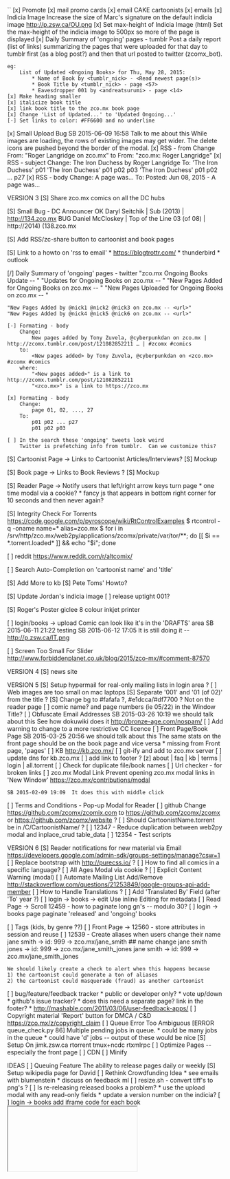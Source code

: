 ``
[x] Promote
    [x] mail promo cards
        [x] email CAKE cartoonists
    [x] emails
[x] Indicia Image
    Increase the size of Marc's signature on the default indicia image
    http://p.zsw.ca/OU.png
    [x] Set max-height of Indicia Image (html)
        Set the max-height of the indicia image to 500px so more of the
        page is displayed
[x] Daily Summary of 'ongoing' pages - tumblr
    Post a daily report (list of links) summarizing the pages that were
    uploaded for that day to tumblr first (as a blog post?) and then
    that url posted to twitter (zcomx_bot).

    eg:
        List of Updated <Ongoing Books> for Thu, May 28, 2015:
            * Name of Book by <tumblr_nick> - <Read newest page(s)>
            * Book Title by <tumblr_nick> - page <57>
            * Eavesdropper 001 by <andreatsurumi> - page <14>
    [x] Make heading smaller
    [x] italicize book title
    [x] link book title to the zco.mx book page
    [x] Change 'List of Updated...' to 'Updated Ongoing...'
    [-] Set links to color: #FF6600 and no underline
[x] Small Upload Bug
    SB 2015-06-09 16:58  Talk to me about this
    While images are loading, the rows of existing images may get wider.
    The delete icons are pushed beyond the border of the modal.
[x] RSS - from
    Change From: "Roger Langridge on zco.mx" to From: "zco.mx: Roger Langridge"
[x] RSS - subject
    Change:
        The Iron Duchess by Roger Langridge
    To:
        'The Iron Duchess' p01
        'The Iron Duchess' p01 p02 p03
        'The Iron Duchess' p01 p02 ... p27
[x] RSS - body
    Change:
        A page was...
    To:
        Posted: Jun 08, 2015 - A page was...


VERSION 3
[S] Share zco.mx comics on all the DC hubs

[S] Small Bug - DC Announcer
    OK  Daryl Seitchik | Sub (2013) | http://134.zco.mx
    BUG Daniel McCloskey | Top of the Line 03 (of 08) | http://2014) (138.zco.mx

[S] Add RSS/zc-share button to cartoonist and book pages

[S] Link to a howto on 'rss to email'
    * https://blogtrottr.com/
    * thunderbird
    * outlook

[/] Daily Summary of 'ongoing' pages - twitter
    "zco.mx Ongoing Books Update -- <url>"
    "Updates for Ongoing Books on zco.mx -- <url>"
    "New Pages Added for Ongoing Books on zco.mx -- <url>"
    "New Pages Uploaded for Ongoing Books on zco.mx -- <url>"

    "New Pages Added by @nick1 @nick2 @nick3 on zco.mx -- <url>"
    "New Pages Added by @nick4 @nick5 @nick6 on zco.mx -- <url>"

    [-] Formating - body
        Change:
            New pages added by Tony Zuvela, @cyberpunkdan on zco.mx | http://zcomx.tumblr.com/post/121082852211 … | #zcomx #comics
        to:
            <New pages added> by Tony Zuvela, @cyberpunkdan on <zco.mx>  #zcomx #comics
        where:
            "<New pages added>" is a link to http://zcomx.tumblr.com/post/121082852211
            "<zco.mx>" is a link to https://zco.mx

    [x] Formating - body
        Change:
            page 01, 02, ..., 27
        To:
            p01 p02 ... p27
            p01 p02 p03

    [ ] In the search these 'ongoing' tweets look weird
        Twitter is prefetching info from tumblr.  Can we customize this?

[S] Cartoonist Page -> Links to Cartoonist Articles/Interviews?
    [S] Mockup

[S] Book page -> Links to Book Reviews ?
    [S] Mockup

[S] Reader Page -> Notify users that left/right arrow keys turn page
    * one time modal via a cookie?
    * fancy js that appears in bottom right corner for 10 seconds and
      then never again?

[S] Integrity Check For Torrents
    https://code.google.com/p/pyroscope/wiki/RtControlExamples
    $ rtcontrol -q -oname name=* alias=zco.mx
    $ for i in /srv/http/zco.mx/web2py/applications/zcomx/private/var/tor/**; do [[ $i == *.torrent.loaded* ]] && echo "$i"; done

[ ] reddit
    https://www.reddit.com/r/altcomix/

[ ] Search Auto-Completion on 'cartoonist name' and 'title'

[S] Add More to kb
    [S] Pete Toms' Howto?

[S] Update Jordan's indicia image
    [ ] release uptight 001?

[S] Roger's Poster
    giclee 8 colour inkjet printer

[ ] login/books -> upload
    Comic can look like it's in the 'DRAFTS' area
    SB 2015-06-11 21:22  testing
    SB 2015-06-12 17:05  It is still doing it -- http://p.zsw.ca/IT.png

[ ] Screen Too Small For Slider
    http://www.forbiddenplanet.co.uk/blog/2015/zco-mx/#comment-87570

VERSION 4
[S] news site


VERSION 5
[S] Setup hypermail for real-only mailing lists in login area ?
[ ] Web images are too small on mac laptops
[S] Separate '001' and '01 (of 02)' from the title ?
[S] Change bg to #fafafa ?, #e1dcca/#df7700 ?
    Not on the reader page
[ ] comic name? and page numbers (ie 05/22) in the Window Title?
[ ] Obfuscate Email Addresses
    SB 2015-03-26 10:19  we should talk about this
    See how dokuwiki does it
    http://bronze-age.com/nospam/
[ ] Add warning to change to a more restrictive CC licence
[ ] Front Page/Book Page
    SB 2015-03-25 20:56  we should talk about this
    The same stats on the front page should be on the book page and
    vice versa
    * missing from Front page, 'pages'
[ ] KB
    http://kb.zco.mx/
    [ ] git-ify and add to zco.mx server
    [ ] update dns for kb.zco.mx
    [ ] add link to footer ?
        [z]  about | faq | kb | terms | login | all.torrent
[ ] Check for duplicate file/book names
[ ] Url checker - for broken links
[ ] zco.mx Modal Link
    Prevent opening zco.mx modal links in 'New Window'
    https://zco.mx/contributions/modal

    SB 2015-02-09 19:09  It does this with middle click
[ ] Terms and Conditions - Pop-up Modal for Reader
[ ] github
    Change https://github.com/zcomx/zcomix.com to
    https://github.com/zcomx/zcomx or
    https://github.com/zcomx/website ?
[ ] Should CartoonistName.torrent be in /C/CartoonistName/ ?
[ ] 12347 - Reduce duplication between web2py modal and inplace_crud table_data
[ ] 12354 - Test scripts


VERSION 6
[S] Reader notifications for new material via Email
    https://developers.google.com/admin-sdk/groups-settings/manage?csw=1
[ ] Replace bootstrap with http://purecss.io/ ?
[ ] How to find all comics in a specific language?
[ ] All Ages Modal via cookie ?
[ ] Explicit Content Warning (modal)
[ ] Automate Mailing List Add/Remove
    http://stackoverflow.com/questions/21253849/google-groups-api-add-member
[ ] How to Handle Translations ?
    [ ] Add 'Translated By' Field  (after 'To' year ?)
[ ] login -> books -> edit
    Use inline Editing for metadata
[ ] Read Page -> Scroll
    12459 - how to paginate long gn's -- modulo 30?
[ ] login -> books page
    paginate 'released' and 'ongoing' books

[ ] Tags (kids, by genre ??)
[ ] Front Page -> 12560 - store attributes in session and reuse
[ ] 12539 - Create aliases when users change their name
    jane smith -> id: 999 -> zco.mx/jane_smith
    ## name change
    jane smith jones -> id: 999 -> zco.mx/jane_smith_jones
    jane smith -> id: 999 -> zco.mx/jane_smith_jones

    We should likely create a check to alert when this happens because
    1) the cartoonist could generate a ton of aliases
    2) the cartoonist could masquerade (fraud) as another cartoonist
[ ] bug/feature/feedback tracker
    * public or developer only?
    * vote up/down
    * github's issue tracker?
    * does this need a separate page?  link in the footer?
    * http://mashable.com/2011/03/06/user-feedback-apps/
[ ] Copyright material
    'Report' button for DMCA / C&D
    https://zco.mx/z/copyright_claim
[ ] Queue Error Too Ambiguous
    [ERROR queue_check.py 86] Multiple pending jobs in queue.
    * could be many jobs in the queue
    * could have 'd' jobs -- output of these would be nice
[S] Setup On jimk.zsw.ca
    rtorrent
    tmux+ncdc
    rtxmlrpc
[ ] Optimize Pages -- especially the front page
    [ ] CDN
    [ ] Minify


IDEAS
[ ] Queuing Feature
    The ability to release pages daily or weekly
[S] Setup wikipedia page for David
[ ] Rethink Crowdfunding Idea
    * see emails with blumenstein
    * discuss on feedback ml
[ ] resize.sh - convert tiff's to png's ?
[ ] Is re-releasing released books a problem?
    * use the upload modal with any read-only fields
    * update a version number on the indicia?
[ ] login -> books
    add iframe code for each book
    <embed/>
    <iframe/>
    SB 2014-08-29 11:24  This needs more thought
[-] Guided view using Perfect Viewer ?
    The main dev, Lin Rookie (rookiestudio@gmail.com), suggests guided
    view is possible with opencv but he believes the feature is not
    useful and it is a low priority.  He said the source is closed and
    he does not take bounties towards new features.
[ ] bio and book description - wikipedia api?
    https://github.com/goldsmith/Wikipedia          ## wikipedia api
[ ] user comments? - disqus api? reddit api?
    * cartoonist chooses comments to form a digital letters page ?
[ ] RDFa-html meta
    https://wiki.creativecommons.org/Frequently_Asked_Questions#What_does_it_mean_that_Creative_Commons_licenses_are_.22machine-readable.22.3F
    http://www.w3.org/TR/html-rdfa/
[ ] Social media links other than on the indicia ?
``
# vim:set ft=dm:
